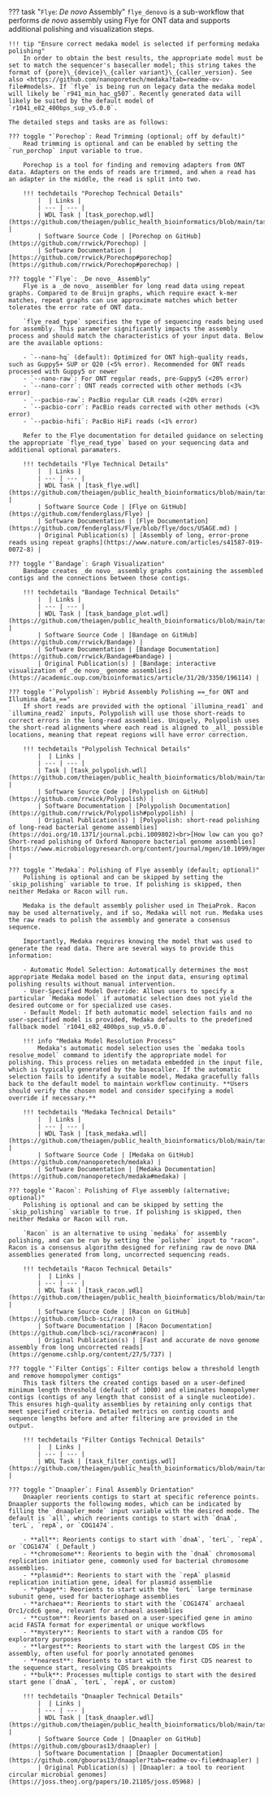 ??? task "`Flye`: _De novo_ Assembly"
    `flye_denovo` is a sub-workflow that performs _de novo_ assembly using Flye for ONT data and supports additional polishing and visualization steps.
    
    !!! tip "Ensure correct medaka model is selected if performing medaka polishing"
        In order to obtain the best results, the appropriate model must be set to match the sequencer's basecaller model; this string takes the format of {pore}\_{device}\_{caller variant}\_{caller_version}. See also <https://github.com/nanoporetech/medaka?tab=readme-ov-file#models>. If `flye` is being run on legacy data the medaka model will likely be `r941_min_hac_g507`. Recently generated data will likely be suited by the default model of `r1041_e82_400bps_sup_v5.0.0`.

    The detailed steps and tasks are as follows:

    ??? toggle "`Porechop`: Read Trimming (optional; off by default)"
        Read trimming is optional and can be enabled by setting the `run_porchop` input variable to true.

        Porechop is a tool for finding and removing adapters from ONT data. Adapters on the ends of reads are trimmed, and when a read has an adapter in the middle, the read is split into two.

        !!! techdetails "Porechop Technical Details"
            |  | Links |
            | --- | --- |
            | WDL Task | [task_porechop.wdl](https://github.com/theiagen/public_health_bioinformatics/blob/main/tasks/quality_control/read_filtering/task_porechop.wdl) |
            | Software Source Code | [Porechop on GitHub](https://github.com/rrwick/Porechop) |
            | Software Documentation | [https://github.com/rrwick/Porechop#porechop](https://github.com/rrwick/Porechop#porechop) |

    ??? toggle "`Flye`: _De novo_ Assembly"
        Flye is a _de novo_ assembler for long read data using repeat graphs. Compared to de Bruijn graphs, which require exact k-mer matches, repeat graphs can use approximate matches which better tolerates the error rate of ONT data.

        `flye_read_type` specifies the type of sequencing reads being used for assembly. This parameter significantly impacts the assembly process and should match the characteristics of your input data. Below are the available options:

        - `--nano-hq` (default): Optimized for ONT high-quality reads, such as Guppy5+ SUP or Q20 (<5% error). Recommended for ONT reads processed with Guppy5 or newer
        - `--nano-raw`: For ONT regular reads, pre-Guppy5 (<20% error)
        - `--nano-corr`: ONT reads corrected with other methods (<3% error)
        - `--pacbio-raw`: PacBio regular CLR reads (<20% error)
        - `--pacbio-corr`: PacBio reads corrected with other methods (<3% error)
        - `--pacbio-hifi`: PacBio HiFi reads (<1% error)
        
        Refer to the Flye documentation for detailed guidance on selecting the appropriate `flye_read_type` based on your sequencing data and additional optional paramaters.

        !!! techdetails "Flye Technical Details"
            |  | Links |
            | --- | --- |
            | WDL Task | [task_flye.wdl](https://github.com/theiagen/public_health_bioinformatics/blob/main/tasks/assembly/task_flye.wdl) |
            | Software Source Code | [Flye on GitHub](https://github.com/fenderglass/Flye) |
            | Software Documentation | [Flye Documentation](https://github.com/fenderglass/Flye/blob/flye/docs/USAGE.md) |
            | Original Publication(s) | [Assembly of long, error-prone reads using repeat graphs](https://www.nature.com/articles/s41587-019-0072-8) |

    ??? toggle "`Bandage`: Graph Visualization"
        Bandage creates _de novo_ assembly graphs containing the assembled contigs and the connections between those contigs.

        !!! techdetails "Bandage Technical Details"
            |  | Links |
            | --- | --- |
            | WDL Task | [task_bandage_plot.wdl](https://github.com/theiagen/public_health_bioinformatics/blob/main/tasks/assembly/task_bandage_plot.wdl) |
            | Software Source Code | [Bandage on GitHub](https://github.com/rrwick/Bandage) |
            | Software Documentation | [Bandage Documentation](https://github.com/rrwick/Bandage#bandage) |
            | Original Publication(s) | [Bandage: interactive visualization of _de novo_ genome assemblies](https://academic.oup.com/bioinformatics/article/31/20/3350/196114) |

    ??? toggle "`Polypolish`: Hybrid Assembly Polishing ==_for ONT and Illumina data_=="
        If short reads are provided with the optional `illumina_read1` and `illumina_read2` inputs, Polypolish will use those short-reads to correct errors in the long-read assemblies. Uniquely, Polypolish uses the short-read alignments where each read is aligned to _all_ possible locations, meaning that repeat regions will have error correction.
    
        !!! techdetails "Polypolish Technical Details"
            |  | Links |
            | --- | --- |
            | Task | [task_polypolish.wdl](https://github.com/theiagen/public_health_bioinformatics/blob/main/tasks/polishing/task_polypolish.wdl) |
            | Software Source Code | [Polypolish on GitHub](https://github.com/rrwick/Polypolish) |
            | Software Documentation | [Polypolish Documentation](https://github.com/rrwick/Polypolish#polypolish) |
            | Original Publication(s) | [Polypolish: short-read polishing of long-read bacterial genome assemblies](https://doi.org/10.1371/journal.pcbi.1009802)<br>[How low can you go? Short-read polishing of Oxford Nanopore bacterial genome assemblies](https://www.microbiologyresearch.org/content/journal/mgen/10.1099/mgen.0.001254) |

    ??? toggle "`Medaka`: Polishing of Flye assembly (default; optional)"
        Polishing is optional and can be skipped by setting the `skip_polishing` variable to true. If polishing is skipped, then neither Medaka or Racon will run.

        Medaka is the default assembly polisher used in TheiaProk. Racon may be used alternatively, and if so, Medaka will not run. Medaka uses the raw reads to polish the assembly and generate a consensus sequence. 

        Importantly, Medaka requires knowing the model that was used to generate the read data. There are several ways to provide this information:

        - Automatic Model Selection: Automatically determines the most appropriate Medaka model based on the input data, ensuring optimal polishing results without manual intervention. 
        - User-Specified Model Override: Allows users to specify a particular `Medaka model` if automatic selection does not yield the desired outcome or for specialized use cases.
        - Default Model: If both automatic model selection fails and no user-specified model is provided, Medaka defaults to the predefined fallback model `r1041_e82_400bps_sup_v5.0.0`. 

        !!! info "Medaka Model Resolution Process" 
            Medaka's automatic model selection uses the `medaka tools resolve_model` command to identify the appropriate model for polishing. This process relies on metadata embedded in the input file, which is typically generated by the basecaller. If the automatic selection fails to identify a suitable model, Medaka gracefully falls back to the default model to maintain workflow continuity. **Users should verify the chosen model and consider specifying a model override if necessary.**

        !!! techdetails "Medaka Technical Details"
            |  | Links |
            | --- | --- |
            | WDL Task | [task_medaka.wdl](https://github.com/theiagen/public_health_bioinformatics/blob/main/tasks/polishing/task_medaka.wdl) |
            | Software Source Code | [Medaka on GitHub](https://github.com/nanoporetech/medaka) |
            | Software Documentation | [Medaka Documentation](https://github.com/nanoporetech/medaka#medaka) |

    ??? toggle "`Racon`: Polishing of Flye assembly (alternative; optional)"
        Polishing is optional and can be skipped by setting the `skip_polishing` variable to true. If polishing is skipped, then neither Medaka or Racon will run.

        `Racon` is an alternative to using `medaka` for assembly polishing, and can be run by setting the `polisher` input to "racon".  Racon is a consensus algorithm designed for refining raw de novo DNA assemblies generated from long, uncorrected sequencing reads.

        !!! techdetails "Racon Technical Details"
            |  | Links |
            | --- | --- |
            | WDL Task | [task_racon.wdl](https://github.com/theiagen/public_health_bioinformatics/blob/main/tasks/polishing/task_racon.wdl) |
            | Software Source Code | [Racon on GitHub](https://github.com/lbcb-sci/racon) |
            | Software Documentation | [Racon Documentation](https://github.com/lbcb-sci/racon#racon) |
            | Original Publication(s) | [Fast and accurate de novo genome assembly from long uncorrected reads](https://genome.cshlp.org/content/27/5/737) |

    ??? toggle "`Filter Contigs`: Filter contigs below a threshold length and remove homopolymer contigs"
        This task filters the created contigs based on a user-defined minimum length threshold (default of 1000) and eliminates homopolymer contigs (contigs of any length that consist of a single nucleotide). This ensures high-quality assemblies by retaining only contigs that meet specified criteria. Detailed metrics on contig counts and sequence lengths before and after filtering are provided in the output.

        !!! techdetails "Filter Contigs Technical Details" 
            |  | Links |
            | --- | --- |
            | WDL Task | [task_filter_contigs.wdl](https://github.com/theiagen/public_health_bioinformatics/blob/main/tasks/quality_control/read_filtering/task_filter_contigs.wdl) |
        
    ??? toggle "`Dnaapler`: Final Assembly Orientation"
        Dnaapler reorients contigs to start at specific reference points. Dnaapler supports the following modes, which can be indicated by filling the `dnaapler_mode` input variable with the desired mode. The default is `all`, which reorients contigs to start with `dnaA`, `terL`, `repA`, or `COG1474`.

        - **all**: Reorients contigs to start with `dnaA`, `terL`, `repA`, or `COG1474` (_Default_)
        - **chromosome**: Reorients to begin with the `dnaA` chromosomal replication initiator gene, commonly used for bacterial chromosome assemblies.
        - **plasmid**: Reorients to start with the `repA` plasmid replication initiation gene, ideal for plasmid assemblie
        - **phage**: Reorients to start with the `terL` large terminase subunit gene, used for bacteriophage assemblies
        - **archaea**: Reorients to start with the `COG1474` archaeal Orc1/cdc6 gene, relevant for archaeal assemblies
        - **custom**: Reorients based on a user-specified gene in amino acid FASTA format for experimental or unique workflows
        - **mystery**: Reorients to start with a random CDS for exploratory purposes
        - **largest**: Reorients to start with the largest CDS in the assembly, often useful for poorly annotated genomes
        - **nearest**: Reorients to start with the first CDS nearest to the sequence start, resolving CDS breakpoints
        - **bulk**: Processes multiple contigs to start with the desired start gene (`dnaA`, `terL`, `repA`, or custom)

        !!! techdetails "Dnaapler Technical Details"
            |  | Links |
            | --- | --- |
            | WDL Task | [task_dnaapler.wdl](https://github.com/theiagen/public_health_bioinformatics/blob/main/tasks/assembly/task_dnaapler.wdl) |
            | Software Source Code | [Dnaapler on GitHub](https://github.com/gbouras13/dnaapler) |
            | Software Documentation | [Dnaapler Documentation](https://github.com/gbouras13/dnaapler?tab=readme-ov-file#dnaapler) |
            | Original Publication(s) | [Dnaapler: a tool to reorient circular microbial genomes](https://joss.theoj.org/papers/10.21105/joss.05968) |
